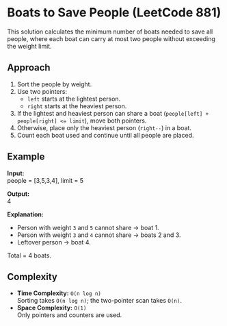 # Boats to Save People (LeetCode 881)

This solution calculates the minimum number of boats needed to save all people, where each boat can carry at most two people without exceeding the weight limit.

## Approach
1. Sort the people by weight.
2. Use two pointers:
   - `left` starts at the lightest person.
   - `right` starts at the heaviest person.
3. If the lightest and heaviest person can share a boat (`people[left] + people[right] <= limit`), move both pointers.
4. Otherwise, place only the heaviest person (`right--`) in a boat.
5. Count each boat used and continue until all people are placed.

## Example

**Input:**  
people = [3,5,3,4], limit = 5

**Output:**  
4

**Explanation:**  
- Person with weight `3` and `5` cannot share → boat 1.  
- Person with weight `3` and `4` cannot share → boats 2 and 3.  
- Leftover person → boat 4.  

Total = 4 boats.

## Complexity
- **Time Complexity:** `O(n log n)`  
  Sorting takes `O(n log n)`; the two-pointer scan takes `O(n)`.  
- **Space Complexity:** `O(1)`  
  Only pointers and counters are used.
